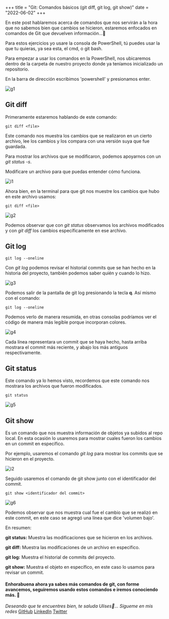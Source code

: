 +++
title = "Git: Comandos básicos (git diff, git log, git show)"
date = "2022-06-02"
+++

En este post hablaremos acerca de comandos que nos servirán a la hora que no sabemos bien que cambios se hicieron, estaremos enfocados en comandos de Git que devuelven información...🐣

<!--more-->
Para estos ejercicios yo usare la consola de PowerShell, tú puedes usar la que tu quieras, ya sea esta, el cmd, o git bash.

Para empezar a usar los comandos en la PowerShell, nos ubicaremos dentro de la carpeta de nuestro proyecto donde ya teníamos inicializado un repositorio.

En la barra de dirección escribimos 'powershell' y presionamos enter.

![g1](https://user-images.githubusercontent.com/99143567/171784941-003c8c15-2af1-43c9-9868-3ebd56e8ece9.gif)

## Git diff

Primeramente estaremos hablando de este comando:

```texto
git diff <file>
```

Este comando nos muestra los cambios que se realizaron en un cierto archivo, lee los cambios y los compara con una versión suya que fue guardada.

Para mostrar los archivos que se modificaron, podemos apoyarnos con un *git status -s*.

Modificare un archivo para que puedas entender cómo funciona.

![i1](https://user-images.githubusercontent.com/99143567/171784971-dccd5846-3e91-4d76-8291-8cdd6bd346e8.png)

Ahora bien, en la terminal para que git nos muestre los cambios que hubo en este archivo usamos:

```texto
git diff <file>
```
![g2](https://user-images.githubusercontent.com/99143567/171784994-585668cf-99c4-46c0-b626-ff6bba725e31.gif)

Podemos observar que con *git status* observamos los archivos modificados y con *git diff* los cambios específicamente en ese archivo.

## Git log

```texto
git log --oneline
``` 

Con *git log* podemos revisar el historial commits que se han hecho en la historia del proyecto, también podemos saber quién y cuando lo hizo.

![g3](https://user-images.githubusercontent.com/99143567/171785015-7c1d7d01-a243-4cd7-aa72-c196e620584f.gif)

Podemos salir de la pantalla de git log presionando la tecla **q**. Así mismo con el comando:

```texto
git log --oneline
```
Podemos verlo de manera resumida, en otras consolas podríamos ver el código de manera más legible porque incorporan colores.

![g4](https://user-images.githubusercontent.com/99143567/171785030-728a6486-6ce6-4261-b09d-289dbbb8a207.png)

Cada línea representara un commit que se haya hecho, hasta arriba mostrara el commit más reciente, y abajo los más antiguos respectivamente.

## Git status

Este comando ya lo hemos visto, recordemos que este comando nos mostrara los archivos que fueron modificados.

```texto
git status 
```

![g5](https://user-images.githubusercontent.com/99143567/171785051-88ebbff3-255f-4b70-b697-dd7e6242db5b.gif)

## Git show

Es un comando que nos muestra información de objetos ya subidos al repo local. En esta ocasión lo usaremos para mostrar cuales fueron los cambios en un commit en específico.

Por ejemplo, usaremos el comando *git log* para mostrar los commits que se hicieron en el proyecto.

![i2](https://user-images.githubusercontent.com/99143567/171785070-17ac01f9-1ba2-4483-af5e-12a0a81ebb19.JPG)

Seguido usaremos el comando de git show junto con el identificador del commit.

```texto
git show <identificador del commit>
```

![g6](https://user-images.githubusercontent.com/99143567/171785093-0b4a4f7a-6728-41b4-acf1-dd909e9fa69a.gif)

Podemos observar que nos muestra cual fue el cambio que se realizó en este commit, en este caso se agregó una línea que dice 'volumen bajo'.

En resumen:

**git status:** Muestra las modificaciones que se hicieron en los archivos.

**git diff:** Muestra las modificaciones de un archivo en especifico.

**git log:** Muestra el historial de commits del proyecto.

**git show:** Muestra el objeto en específico, en este caso lo usamos para revisar un commit.

#### Enhorabuena ahora ya sabes más comandos de git, con forme avancemos, seguiremos usando estos comandos e iremos conociendo más. 🚀

*Deseando que te encuentres bien, te saluda Ulises🤵...*
*Sígueme en mis redes*
[GitHub](https://github.com/UlisesOrnelasR)
[LinkedIn](https://www.linkedin.com/in/ulises-ornelas/)
[Twitter](https://twitter.com/UlisesOrnelass)

